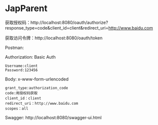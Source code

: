 # JapParent

获取授权码：http://localhost:8080/oauth/authorize?response_type=code&client_id=client&redirect_uri=http://www.baidu.com

获取访问令牌：http://localhost:8080/oauth/token

Postman:

  Authorization: Basic Auth 
  
    Username:client
    Password:123456
    
  Body: x-www-form-urlencoded
  
    grant_type:authorization_code
    code:用授权码获取
    client_id：client
    redirect_uri：http://www.baidu.com
    scopes：all
    
Swagger:
    http://localhost:8080/swagger-ui.html

